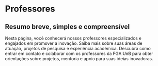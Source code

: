 # Professores

## Resumo breve, simples e compreensível

Nesta página, você conhecerá nossos professores especializados e engajados em promover a inovação. Saiba mais sobre suas áreas de atuação, projetos de pesquisa e experiência acadêmica. Descubra como entrar em contato e colaborar com os professores da FGA UnB para obter orientações sobre projetos, mentoria e apoio para suas ideias inovadoras.
